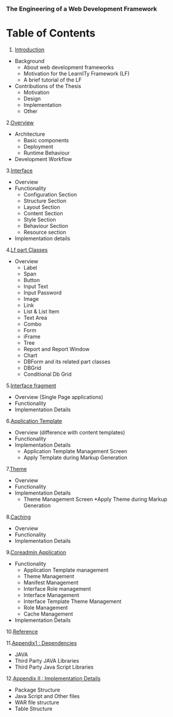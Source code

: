 ### The Engineering of a Web Development Framework

# Table of Contents

1. [Introduction](https://github.com/diptenduLF/LFwiki/blob/master/introduction.md)
  * Background
    * About web development frameworks
    * Motivation for the LearnITy Framework (LF)
    * A brief tutorial of the LF
  * Contributions of the Thesis
    * Motivation
    * Design
    * Implementation
    * Other
  
2.[Overview](https://github.com/diptenduLF/LFwiki/blob/master/Overview-of-the-LearnITy-Framework.md)
  * Architecture
    * Basic components
    * Deployment
    * Runtime Behaviour
  * Development Workflow

3.[Interface](https://github.com/diptenduLF/LFwiki/blob/master/Interfaces.md)
  * Overview
  * Functionality
    * Configuration Section
    * Structure Section
    * Layout Section
    * Content Section
    * Style Section
    * Behaviour Section
    * Resource section
  * Implementation details

4.[Lf  part Classes](https://github.com/diptenduLF/LFwiki/blob/master/Lf%20classes.md)
  * Overview
    * Label
    * Span
    * Button
    * Input Text
    * Input Password
    * Image
    * Link
    * List & List Item
    * Text Area
    * Combo
    * Form
    * iFrame
    * Tree
    * Report and Report Window
    * Chart
    * DBForm and its related part classes
    * DBGrid
    * Conditional Db Grid

5.[Interface fragment](https://github.com/diptenduLF/LFwiki/blob/master/interfacefragment.md)
  * Overview (Single Page applications)
  * Functionality
  * Implementation Details

6.[Application Template](https://github.com/diptenduLF/LFwiki/blob/master/ApplicationTemplate.md)
  * Overview (difference with content templates)
  * Functionality
  * Implementation Details
    * Application Template Management Screen
    * Apply Template during Markup Generation

7.[Theme](https://github.com/diptenduLF/LFwiki/blob/master/Updatedtheme.md)
  * Overview
  * Functionality
  * Implementation Details
    * Theme Management Screen
    *Apply Theme during Markup Generation

8.[Caching](https://github.com/diptenduLF/LFwiki/blob/master/caching.md)
  * Overview
  * Functionality
  * Implementation Details

9.[Coreadmin Application](https://github.com/diptenduLF/LFwiki/blob/master/TheCoreadminApplication.md)
  * Functionality
    * Application Template management
    * Theme Management
    * Manifest Management
    * Interface Role management
    * Interface Management
    * Interface Template Theme Management
    * Role Management
    * Cache Management
  * Implementation Details

10.[Reference](https://github.com/diptenduLF/LFwiki/blob/master/references.md)

11.[Appendix1 : Dependencies](https://github.com/diptenduLF/LFwiki/blob/master/dependencies.md)
  * JAVA
  * Third Party JAVA Libraries
  * Third Party Java Script Libraries

12.[Appendix II : Implementation Details](https://github.com/diptenduLF/LFwiki/blob/master/Implementation.md)
  * Package Structure
  * Java Script and Other files
  * WAR file structure
  * Table Structure

